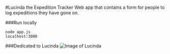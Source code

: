 #Lucinda the Expedition Tracker
Web app that contains a form for people to log expeditions they have gone on.

###Run locally
```
node app.js
localhost:3000
```
###Dedicated to Lucinda
![Image of Lucinda](https://scontent.xx.fbcdn.net/v/t1.0-9/14956454_10211287341244349_5660539055573202414_n.jpg?oh=f3d87c1167a09df12c106e3fa904eb27&oe=58BCE29E)
